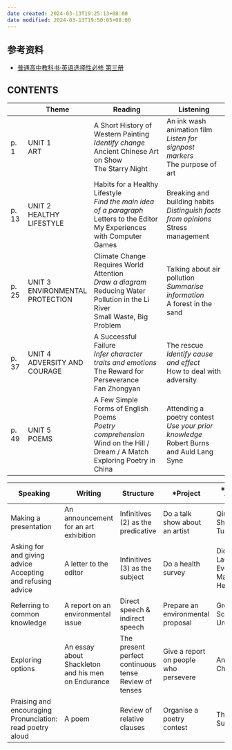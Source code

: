```yaml
---
date created: 2024-03-13T19:25:13+08:00
date modified: 2024-03-13T19:50:05+08:00
---
```


## 参考资料

- [普通高中教科书·英语选择性必修 第三册](https://basic.smartedu.cn/tchMaterial/detail?contentType=assets_document&contentId=671e59b0-608f-49c6-8f23-e076decf27e2&catalogType=tchMaterial&subCatalog=tchMaterial)

## CONTENTS  

|       | Theme                                     | Reading                                                                                                                                    | Listening                                                                                       |
| ----- | ----------------------------------------- | ------------------------------------------------------------------------------------------------------------------------------------------ | ----------------------------------------------------------------------------------------------- |
| p. 1  | UNIT 1  <br>ART                           | A Short History of Western Painting  <br>*Identify change*  <br>Ancient Chinese Art on Show  <br>The Starry Night                          | An ink wash animation film  <br>*Listen for signpost markers*  <br>The purpose of art           |
| p. 13 | UNIT 2  <br>HEALTHY  <br>LIFESTYLE        | Habits for a Healthy Lifestyle  <br>*Find the main idea of a paragraph*  <br>Letters to the Editor  <br>My Experiences with Computer Games | Breaking and building habits  <br>*Distinguish facts from opinions*  <br>Stress management      |
| p. 25 | UNIT 3  <br>ENVIRONMENTAL  <br>PROTECTION | Climate Change Requires World Attention  <br>*Draw a diagram*  <br>Reducing Water Pollution in the Li River  <br>Small Waste, Big Problem  | Talking about air pollution  <br>*Summarise information*  <br>A forest in the sand              |
| p. 37 | UNIT 4  <br>ADVERSITY AND  <br>COURAGE    | A Successful Failure  <br>*Infer character traits and emotions*  <br>The Reward for Perseverance  <br>Fan Zhongyan                         | The rescue  <br>*Identify cause and effect*  <br>How to deal with adversity                     |
| p. 49 | UNIT 5  <br>POEMS                         | A Few Simple Forms of English Poems  <br>*Poetry comprehension*  <br>Wind on the Hill / Dream / A Match  <br>Exploring Poetry in China     | Attending a poetry contest  <br>*Use your prior knowledge*  <br>Robert Burns and Auld Lang Syne |

| Speaking                                                        | Writing                                            | Structure                                                  | \*Project                             | \*Video Time                            |
| --------------------------------------------------------------- | -------------------------------------------------- | ---------------------------------------------------------- | ------------------------------------- | --------------------------------------- |
| Making a presentation                                           | An announcement for an art exhibition              | Infinitives (2) as the predicative                         | Do a talk show about an artist        | Qingming Shang He Tu                    |
| Asking for and giving advice  <br>Accepting and refusing advice | A letter to the editor                             | Infinitives (3) as the subject                             | Do a health survey                    | Did Laughter Evolve to Make Us Healthy? |
| Referring to common knowledge                                   | A report on an environmental issue                 | Direct speech & indirect speech                            | Prepare an environmental proposal     | Green School in Uruguay                 |
| Exploring options                                               | An essay about Shackleton and his men on Endurance | The present perfect continuous tense  <br>Review of tenses | Give a report on people who persevere | Antarctic Challenge                     |
| Praising and encouraging  <br>Pronunciation: read poetry aloud  | A poem                                             | Review of relative clauses                                 | Organise a poetry contest             | The Poet Su Shi                         |

